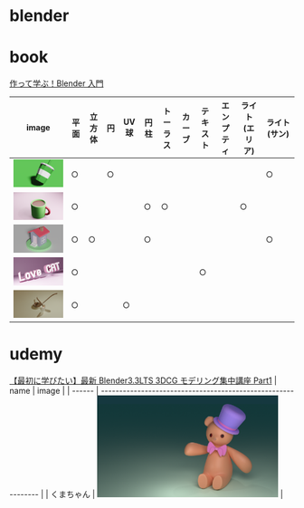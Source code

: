 # blender

# book

[作って学ぶ！Blender 入門](https://www.amazon.co.jp/gp/product/481561623X/ref=ppx_yo_dt_b_asin_image_o03_s01?ie=UTF8&psc=1)

| image                                                               | 平面 | 立方体 | 円  | UV 球 | 円柱 | トーラス | カーブ | テキスト | エンプティ | ライト(エリア) | ライト(サン)　 |
| ------------------------------------------------------------------- | ---- | ------ | --- | ----- | ---- | -------- | ------ | -------- | ---------- | -------------- | -------------- |
| <img src="/image/book_blender_beginning_cap.png" width=320px>       | ○    |        | ○   |       |      |          |        |          |            |                | ○              |
| <img src="/image/book_blender_beginning_mug.png" width=320px>       | ○    |        |     |       | ○    | ○        |        |          |            | ○              |                |
| <img src="/image/book_blender_beginning_house.png" width=320px>     | ○    | ○      |     |       | ○    |          |        |          |            |                | ○              |
| <img src="/image/book_blender_beginning_text.png" width=320px>      | ○    |        |     |       |      |          |        | ○        |            |                |                |
| <img src="/image/book_blender_beginning_cook_tool.png" width=320px> | ○    |        |     | ○     |      |          |        | 　       |            |                |                |

# udemy

[【最初に学びたい】最新 Blender3.3LTS 3DCG モデリング集中講座 Part1](https://www.udemy.com/course/2-blender-3dcg/)
| name | image |
| ------ | ------------------------------------------------------------- |
| くまちゃん | <img src="/image/udemy_first_blender_bear.png" width=320px> |
